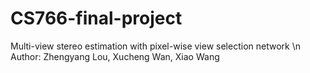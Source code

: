 # CS766-final-project
Multi-view stereo estimation with pixel-wise view selection network \n
Author: Zhengyang Lou, Xucheng Wan, Xiao Wang

